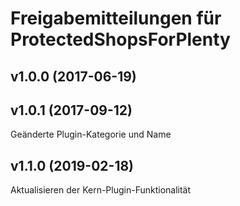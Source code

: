 # Freigabemitteilungen für ProtectedShopsForPlenty

## v1.0.0 (2017-06-19)

## v1.0.1 (2017-09-12)
Geänderte Plugin-Kategorie und Name

## v1.1.0 (2019-02-18)
Aktualisieren der Kern-Plugin-Funktionalität

